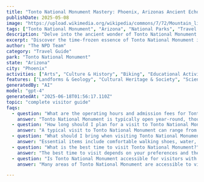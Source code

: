 ```yaml
---
title: "Tonto National Monument Mastery: Phoenix, Arizonas Ancient Echoes"
publishDate: 2025-05-08
image: "https://upload.wikimedia.org/wikipedia/commons/7/72/Mountain_lion_%286ad6f583-155d-451f-673d-ce7d113468f8%29.jpg"
tags: ["Tonto National Monument", "Arizona", "National Parks", "Travel Guide", "Phoenix", "Outdoor Recreation", "Family Travel", "Adventure"]
description: "Delve into the ancient wonder of Tonto National Monument. Explore its trails, views, and cultural heritage tucked in the heart of Phoenix, Arizona."
excerpt: "Discover the time-frozen essence of Tonto National Monument in Phoenix, Arizona - a thrilling intersection of history, culture and natural beauty."
author: "The NPD Team"
category: "Travel Guide"
park: "Tonto National Monument"
state: "Arizona"
city: "Phoenix"
activities: ["Arts", "Culture & History", "Biking", "Educational Activities", "Guided & Self-Guided Tours", "Hiking & Trekking"]
features: ["Landforms & Geology", "Cultural Heritage & Society", "Science", "Innovation & Industry", "Wildlife & Conservation"]
generatedBy: "AI"
model: "gpt-4"
generatedAt: "2025-06-18T01:56:17.110Z"
topic: "complete visitor guide"
faqs:
  - question: "What are the operating hours and admission fees for Tonto National Monument?"
    answer: "Tonto National Monument is typically open year-round, though specific hours may vary by season. Most national parks charge an entrance fee, but some sites are free to visit. Check the official NPS website for current hours and fee information."
  - question: "How long should I plan for a visit to Tonto National Monument?"
    answer: "A typical visit to Tonto National Monument can range from a few hours to a full day, depending on your interests and the activities you choose. Allow extra time for hiking, photography, and exploring visitor centers."
  - question: "What should I bring when visiting Tonto National Monument?"
    answer: "Essential items include comfortable walking shoes, water, snacks, sunscreen, and weather-appropriate clothing. Bring a camera to capture the scenic views and consider binoculars for wildlife viewing."
  - question: "What is the best time to visit Tonto National Monument?"
    answer: "The best time to visit depends on your preferences and the activities you plan to enjoy. Spring and fall often offer pleasant weather and fewer crowds, while summer provides the longest daylight hours."
  - question: "Is Tonto National Monument accessible for visitors with mobility needs?"
    answer: "Many areas of Tonto National Monument are accessible to visitors with mobility needs, including paved trails and accessible facilities. Contact the park directly for specific accessibility information and current conditions."

---
```


